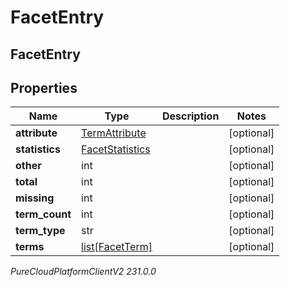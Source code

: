 # FacetEntry

## FacetEntry

## Properties

|Name | Type | Description | Notes|
|------------ | ------------- | ------------- | -------------|
| **attribute** | [TermAttribute](TermAttribute) |  | [optional] |
| **statistics** | [FacetStatistics](FacetStatistics) |  | [optional] |
| **other** | int |  | [optional] |
| **total** | int |  | [optional] |
| **missing** | int |  | [optional] |
| **term_count** | int |  | [optional] |
| **term_type** | str |  | [optional] |
| **terms** | [list[FacetTerm]](FacetTerm) |  | [optional] |



_PureCloudPlatformClientV2 231.0.0_
